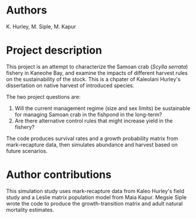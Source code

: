 # Authors 
K. Hurley, M. Siple, M. Kapur

# Project description
This project is an attempt to characterize the Samoan crab (<i>Scylla serrata</i>) fishery in Kaneohe Bay, and examine the impacts of different harvest rules on the sustainability of the stock. This is a chpater of Kaleolani Hurley's dissertation on native harvest of introduced species.

The two project questions are:
1) Will the current management regime (size and sex limits) be sustainable for managing Samoan crab in the fishpond in the long-term?
2) Are there alternative control rules that might increase yield in the fishery?

The code produces survival rates and a growth probability matrix from mark-recapture data, then simulates abundance and harvest based on future scenarios.

# Author contributions 
This simulation study uses mark-recapture data from Kaleo Hurley's field study and a Leslie matrix population model from Maia Kapur. Megsie Siple wrote the code to produce the growth-transition matrix and adult natural mortality estimates. 
